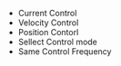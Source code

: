 - Current Control
- Velocity Control
- Position Contorl
- Sellect Control mode
- Same Control Frequency
